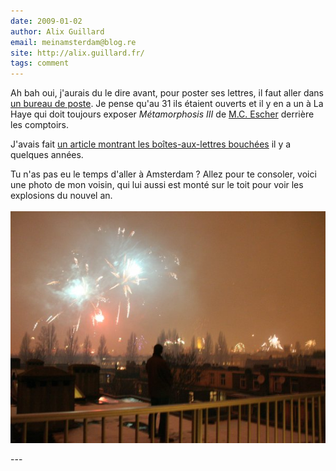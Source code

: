 ```yaml
---
date: 2009-01-02
author: Alix Guillard
email: meinamsterdam@blog.re
site: http://alix.guillard.fr/
tags: comment
---
```


<p>Ah bah oui, j'aurais du le dire avant, pour poster ses lettres, il faut aller dans <a href="/?q=postkantoor" title="articles sur les bureaux de poste aux Pays-Bas">un bureau de poste</a>. Je pense qu'au 31 ils étaient ouverts et il y en a un à La Haye qui doit toujours exposer <i>Métamorphosis III</i> de <a href="http://blog.re/me-in-amsterdam/index.php/mauritz-cornelis-escher-in-het-paleis-van-den-haag">M.C. Escher</a> derrière les comptoirs.</p>

<p>J'avais fait <a href="/nouveau-mot-vuurwerk">un article montrant les boîtes-aux-lettres bouchées</a> il y a quelques années.</p>

<p>Tu n'as pas eu le temps d'aller à Amsterdam ? Allez pour te consoler, voici une photo de mon voisin, qui lui aussi est monté sur le toit pour voir les explosions du nouvel an.<br />
<br />
<img src="/public/images/photos/2008-11/voisin-feux-d_artifice.jpg" /></p>
---